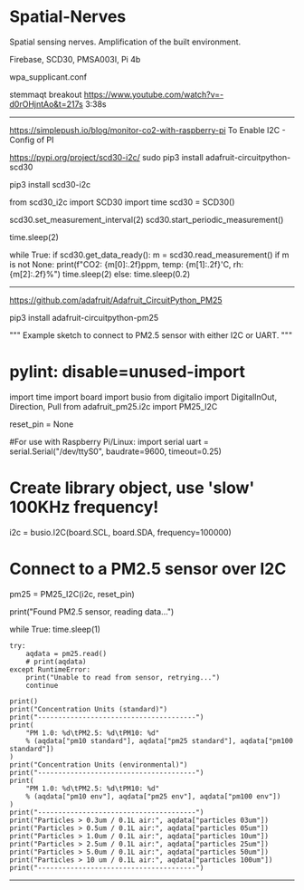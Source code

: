 # Spatial-Nerves
Spatial sensing nerves. Amplification of the built environment.


Firebase, SCD30, PMSA003I, Pi 4b

wpa_supplicant.conf


stemmaqt breakout
https://www.youtube.com/watch?v=-d0rOHjntAo&t=217s
3:38s

---------
https://simplepush.io/blog/monitor-co2-with-raspberry-pi 
To Enable I2C - Config of PI

https://pypi.org/project/scd30-i2c/
sudo pip3 install adafruit-circuitpython-scd30

pip3 install scd30-i2c

from scd30_i2c import SCD30
import time
scd30 = SCD30()

scd30.set_measurement_interval(2)
scd30.start_periodic_measurement()

time.sleep(2)

while True:
    if scd30.get_data_ready():
        m = scd30.read_measurement()
        if m is not None:
            print(f"CO2: {m[0]:.2f}ppm, temp: {m[1]:.2f}'C, rh: {m[2]:.2f}%")
        time.sleep(2)
    else:
        time.sleep(0.2)
        
---------------------------------------------------------------------------------------       
https://github.com/adafruit/Adafruit_CircuitPython_PM25

pip3 install adafruit-circuitpython-pm25

"""
Example sketch to connect to PM2.5 sensor with either I2C or UART.
"""

# pylint: disable=unused-import
import time
import board
import busio
from digitalio import DigitalInOut, Direction, Pull
from adafruit_pm25.i2c import PM25_I2C


reset_pin = None



#For use with Raspberry Pi/Linux:
import serial
uart = serial.Serial("/dev/ttyS0", baudrate=9600, timeout=0.25)

# Create library object, use 'slow' 100KHz frequency!
i2c = busio.I2C(board.SCL, board.SDA, frequency=100000)
# Connect to a PM2.5 sensor over I2C
pm25 = PM25_I2C(i2c, reset_pin)

print("Found PM2.5 sensor, reading data...")

while True:
    time.sleep(1)

    try:
        aqdata = pm25.read()
        # print(aqdata)
    except RuntimeError:
        print("Unable to read from sensor, retrying...")
        continue

    print()
    print("Concentration Units (standard)")
    print("---------------------------------------")
    print(
        "PM 1.0: %d\tPM2.5: %d\tPM10: %d"
        % (aqdata["pm10 standard"], aqdata["pm25 standard"], aqdata["pm100 standard"])
    )
    print("Concentration Units (environmental)")
    print("---------------------------------------")
    print(
        "PM 1.0: %d\tPM2.5: %d\tPM10: %d"
        % (aqdata["pm10 env"], aqdata["pm25 env"], aqdata["pm100 env"])
    )
    print("---------------------------------------")
    print("Particles > 0.3um / 0.1L air:", aqdata["particles 03um"])
    print("Particles > 0.5um / 0.1L air:", aqdata["particles 05um"])
    print("Particles > 1.0um / 0.1L air:", aqdata["particles 10um"])
    print("Particles > 2.5um / 0.1L air:", aqdata["particles 25um"])
    print("Particles > 5.0um / 0.1L air:", aqdata["particles 50um"])
    print("Particles > 10 um / 0.1L air:", aqdata["particles 100um"])
    print("---------------------------------------")
    
    
---------------------------------------------------------------------------------------------



